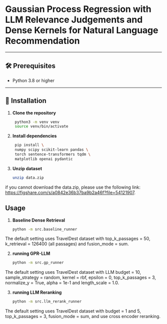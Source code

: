 # Gaussian Process Regression with LLM Relevance Judgements and Dense Kernels for Natural Language Recommendation
---

## 🛠 Prerequisites

- Python 3.8 or higher  
---

## 🔧 Installation

1. **Clone the repository**  
   ```bash
    python3 -m venv venv
    source venv/bin/activate

2. **Install dependencies**
   ```bash
    pip install \
    numpy scipy scikit-learn pandas \
    torch sentence-transformers tqdm \
    matplotlib openai pydantic

3. **Unzip dataset**
    ```bash
    unzip data.zip

if you cannot download the data.zip, please use the following link: https://figshare.com/s/a0842e36b37ba9b2a46f?file=54121907.

## Usage
1. **Baseline Dense Retrieval**
    ```bash
    python -m src.baseline_runner

The default setting uses TravelDest dataset with top_k_passages = 50, k_retrieval = 126400 (all passages) and fusion_mode = sum.

2. **running GPR-LLM** 
    ```bash
    python -m src.gp_runner

The default setting uses TravelDest dataset with LLM budget = 10, sample_strategy = random, kernel = rbf, epsilon = 0, top_k_passages = 3, normalize_y = True, alpha = 1e-1 and length_scale = 1.0.

3. **running LLM Reranking**
    ```bash
    python -m src.llm_rerank_runner

The default setting uses TravelDest dataset with budget = 1 and 5, top_k_passages = 3, fusion_mode = sum, and use cross encoder reranking.